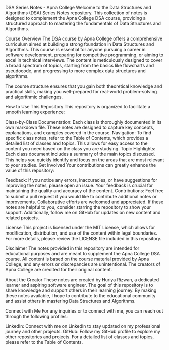 DSA Series Notes - Apna College
Welcome to the Data Structures and Algorithms (DSA) Series Notes repository. This collection of notes is designed to complement the Apna College DSA course, providing a structured approach to mastering the fundamentals of Data Structures and Algorithms.

Course Overview
The DSA course by Apna College offers a comprehensive curriculum aimed at building a strong foundation in Data Structures and Algorithms. This course is essential for anyone pursuing a career in software development, preparing for competitive programming, or aiming to excel in technical interviews. The content is meticulously designed to cover a broad spectrum of topics, starting from the basics like flowcharts and pseudocode, and progressing to more complex data structures and algorithms.

The course structure ensures that you gain both theoretical knowledge and practical skills, making you well-prepared for real-world problem-solving and algorithmic challenges.

How to Use This Repository
This repository is organized to facilitate a smooth learning experience:

Class-by-Class Documentation: Each class is thoroughly documented in its own markdown file. These notes are designed to capture key concepts, explanations, and examples covered in the course.
Navigation: To find specific class notes, refer to the Table of Contents, which provides a detailed list of classes and topics. This allows for easy access to the content you need based on the class you are studying.
Topic Highlights: Each class document includes a summary of the main topics discussed. This helps you quickly identify and focus on the areas that are most relevant to your studies.
Get Involved
Your contributions can greatly enhance the value of this repository:

Feedback: If you notice any errors, inaccuracies, or have suggestions for improving the notes, please open an issue. Your feedback is crucial for maintaining the quality and accuracy of the content.
Contributions: Feel free to submit a pull request if you would like to contribute additional notes or improvements. Collaborative efforts are welcomed and appreciated.
If these notes are helpful to you, consider starring the repository to show your support. Additionally, follow me on GitHub for updates on new content and related projects.

License
This project is licensed under the MIT License, which allows for modification, distribution, and use of the content within legal boundaries. For more details, please review the LICENSE file included in this repository.

Disclaimer
The notes provided in this repository are intended for educational purposes and are meant to supplement the Apna College DSA course. All content is based on the course material provided by Apna College, and any errors or discrepancies are unintentional. The creators of Apna College are credited for their original content.

About the Creator
These notes are created by Huriya Rizwan, a dedicated learner and aspiring software engineer. The goal of this repository is to share knowledge and support others in their learning journey. By making these notes available, I hope to contribute to the educational community and assist others in mastering Data Structures and Algorithms.

Connect with Me
For any inquiries or to connect with me, you can reach out through the following profiles:

LinkedIn: Connect with me on LinkedIn to stay updated on my professional journey and other projects.
GitHub: Follow my GitHub profile to explore my other repositories and projects.
For a detailed list of classes and topics, please refer to the Table of Contents.

